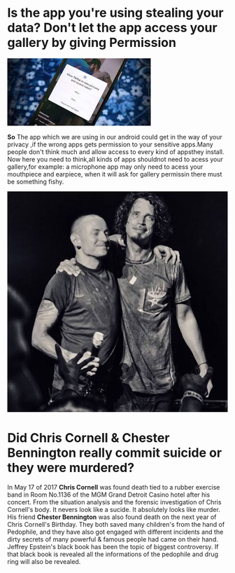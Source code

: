 

# Is the app you're using stealing your data? Don't let the app access your gallery by giving Permission
![dd](https://github.com/SpoilerLord/The-Green/blob/eada73f8ab31a7cb99702512ce027a303e3ad873/boom%20boom.jpg)


**So** The app which we are using in our android could get in the way of your privacy ,if the wrong apps gets permission to your sensitive apps.Many people don't think much and allow access to every kind of appsthey install. Now here you need to think,all kinds of apps shouldnot need to acess your gallery,for example: a microphone app may only need to acess your mouthpiece and earpiece, when it will ask for gallery permissin there must be something fishy. 









![23](31.jpeg)
# Did Chris Cornell & Chester Bennington really commit suicide or they were murdered?

In May 17 of 2017 **Chris Cornell** was found death tied to a rubber exercise band in Room No.1136 of the MGM Grand Detroit Casino hotel after his concert.
From the situation analysis and the forensic investigation of Chris Cornell's body. It nevers look like a sucide. It absolutely looks like murder.
His friend **Chester Bennington** was also found death on the next year of Chris Cornell's Birthday. They both saved many children's from the hand of Pedophile, and they have also got engaged with different incidents and the dirty secrets of many powerful & famous people had came on their hand. Jeffrey Epstein's black book has been the topic of biggest controversy. If that black book is revealed all the informations of the pedophile and drug ring will also be revealed.
